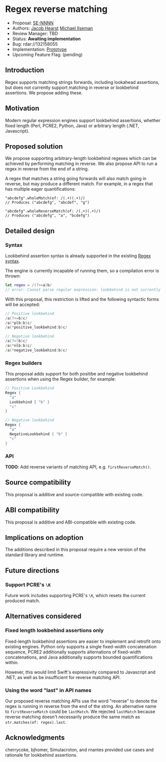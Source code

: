 # Regex reverse matching

* Proposal: [SE-NNNN](nnnn-regex-reverse-matching.md)
* Authors: [Jacob Hearst](https://github.com/JacobHearst) [Michael Ilseman](https://github.com/milseman)
* Review Manager: TBD
* Status: **Awaiting implementation**
* Bug: rdar://132158055
* Implementation: [Prototype](https://github.com/JacobHearst/swift-experimental-string-processing/tree/reverse-matching)
* Upcoming Feature Flag: (pending)


## Introduction

Regex supports matching strings forwards, including lookahead assertions, but does not currently support matching in reverse or lookbehind assertions. We propose adding these.

## Motivation

Modern regular expression engines support lookbehind assertions, whether fixed length (Perl, PCRE2, Python, Java) or arbitrary length (.NET, Javascript).

## Proposed solution

We propose supporting arbitrary-length lookbehind regexes which can be achieved by performing matching in reverse. We also propose API to run a regex in reverse from the end of a string.

A regex that matches a string going forwards will also match going in reverse, but may produce a different match. For example, in a regex that has multiple eager quantifications:

```
"abcdefg".wholeMatch(of: /(.+)(.+)/)
// Produces ("abcdefg", "abcdef", "g")

"abcdefg".wholeReverseMatch(of: /(.+)(.+)/)
// Produces ("abcdefg", "a", "bcdefg")
```

## Detailed design


### Syntax

Lookbehind assertion syntax is already supported in the existing [Regex syntax](https://github.com/swiftlang/swift-evolution/blob/main/proposals/0355-regex-syntax-run-time-construction.md#lookahead-and-lookbehind).

The engine is currently incapable of running them, so a compilation error is thrown:

```swift
let regex = /(?<=a)b/
// error: Cannot parse regular expression: lookbehind is not currently supported
```

With this proposal, this restriction is lifted and the following syntactic forms will be accepted:

```swift
// Positive lookbehind
/a(?<=b)c/
/a(*plb:b)c/
/a(*positive_lookbehind:b)c/

// Negative lookbehind
/a(?<!b)c/
/a(*nlb:b)c/
/a(*negative_lookbehind:b)c/
```

### Regex builders
This proposal adds support for both positibe and negative lookbehind assertions when using the Regex builder, for example:

```swift
// Positive Lookbehind
Regex {
  "a"
  Lookbehind { "b" }
  "c"
}

// Negative lookbehind
Regex {
  "a"
  NegativeLookbehind { "b" }
  "c"
}
```

### API

**TODO**: Add reverse variants of matching API, e.g. `firstReverseMatch()`.


## Source compatibility

This proposal is additive and source-compatible with existing code.

## ABI compatibility

This proposal is additive and ABI-compatible with existing code.

## Implications on adoption

The additions described in this proposal require a new version of the standard library and runtime.

## Future directions

### Support PCRE's `\K`

Future work includes supporting PCRE's `\K`, which resets the current produced match.

## Alternatives considered

### Fixed length lookbehind assertions only

Fixed-length lookbehind assertions are easier to implement and retrofit onto existing engines. Python only supports a single fixed-width concatenation sequence, PCRE2 additionally supports alternations of fixed-width concatenations, and Java additionally supports bounded quantifications within.

However, this would limit Swift's expressivity compared to Javascript and .NET, as well as be insufficient for reverse matching API.

### Using the word "last" in API names

Our proposed reverse matching APIs use the word "reverse" to denote the regex is running in reverse from the end of the string. An alternative name to `firstReverseMatch` could be `lastMatch`. We rejected `lastMatch` because reverse matching doesn't necessarily produce the same match as `str.matches(of: regex).last`.



## Acknowledgments

cherrycoke, bjhomer, Simulacroton, and rnantes provided use cases and rationale for lookbehind assertions.





